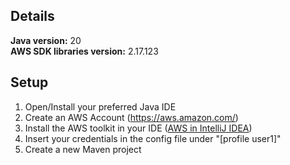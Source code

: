 ## **Details** <br>
**Java version:** 20<br>
**AWS SDK libraries version:** 2.17.123<br>

  ## **Setup**
  1. Open/Install your preferred Java IDE 
  2. Create an AWS Account (https://aws.amazon.com/)
  3. Install the AWS toolkit in your IDE ([AWS in IntelliJ IDEA](https://www.youtube.com/watch?v=KvBFFDYaqSM))
  4. Insert your credentials in the config file under "[profile user1]"
  5. Create a new Maven project
